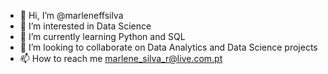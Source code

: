 - 👋 Hi, I’m @marleneffsilva
- 👀 I’m interested in Data Science
- 🌱 I’m currently learning Python and SQL
- 💞️ I’m looking to collaborate on Data Analytics and Data Science projects
- 📫 How to reach me marlene_silva_r@live.com.pt

<!---
marleneffsilva/marleneffsilva is a ✨ special ✨ repository because its `README.md` (this file) appears on your GitHub profile.
You can click the Preview link to take a look at your changes.
--->
